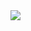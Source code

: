 <img src="https://cdn.discordapp.com/attachments/1039225258139451478/1226241159928742049/header.png?ex=66240d12&is=66119812&hm=6ab048c0d34aec207d26bc2d63a39e67546b1d03b01a8b6549b752e03b4a4892&" />
